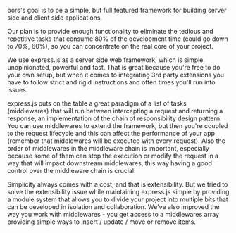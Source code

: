 oors's goal is to be a simple, but full featured framework for building server side and client side applications.

Our plan is to provide enough functionality to eliminate the tedious and repetitive tasks that consume 80% of the development time (could go down to 70%, 60%), so you can concentrate on the real core of your project.

We use express.js as a server side web framework, which is simple, unopinionated, powerful and fast.
That is great because you're free to do your own setup, but when it comes to integrating 3rd party extensions you have to follow strict and rigid instructions and often times you'll run into issues.

express.js puts on the table a great paradigm of a list of tasks (middlewares) that will run between intercepting a request and returning a response, an implementation of the chain of responsibility design pattern.
You can use middlewares to extend the framework, but then you're coupled to the request lifecycle and this can affect the performance of your app (remember that middlewares will be executed with every request).
Also the order of middlewares in the middleware chain is important, especially because some of them can stop the execution or modify the request in a way that will impact downstream middlewares, this way having a good control over the middleware chain is crucial.

Simplicity always comes with a cost, and that is extensibility.
But we tried to solve the extensibility issue while maintaining express.js simple by providing a module system that allows you to divide your project into multiple bits that can be developed in isolation and collaboration.
We've also improved the way you work with middlewares - you get access to a middlewares array providing simple ways to insert / update / move or remove items.

